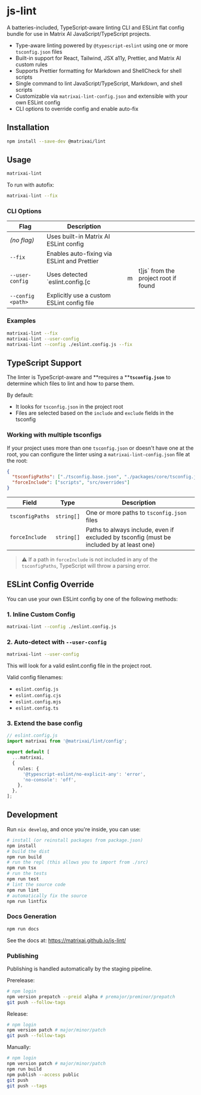 # js-lint

A batteries-included, TypeScript-aware linting CLI and ESLint flat config bundle for use in Matrix AI JavaScript/TypeScript projects.

- Type-aware linting powered by `@typescript-eslint` using one or more `tsconfig.json` files
- Built-in support for React, Tailwind, JSX a11y, Prettier, and Matrix AI custom rules
- Supports Prettier formatting for Markdown and ShellCheck for shell scripts
- Single command to lint JavaScript/TypeScript, Markdown, and shell scripts
- Customizable via `matrixai-lint-config.json` and extensible with your own ESLint config
- CLI options to override config and enable auto-fix

## Installation

```sh
npm install --save-dev @matrixai/lint
```

## Usage

```sh
matrixai-lint
```

To run with autofix:

```sh
matrixai-lint --fix
```

### CLI Options

| Flag              | Description                                 |     |                                       |
| ----------------- | ------------------------------------------- | --- | ------------------------------------- |
| _(no flag)_       | Uses built-in Matrix AI ESLint config       |     |                                       |
| `--fix`           | Enables auto-fixing via ESLint and Prettier |     |                                       |
| `--user-config`   | Uses detected \`eslint.config.[c            | m   | t]js\` from the project root if found |
| `--config <path>` | Explicitly use a custom ESLint config file  |     |                                       |

### Examples

```sh
matrixai-lint --fix
matrixai-lint --user-config
matrixai-lint --config ./eslint.config.js --fix
```

## TypeScript Support

The linter is TypeScript-aware and \*\*requires a \*\***`tsconfig.json`** to determine which files to lint and how to parse them.

By default:

- It looks for `tsconfig.json` in the project root
- Files are selected based on the `include` and `exclude` fields in the tsconfig

### Working with multiple tsconfigs

If your project uses more than one `tsconfig.json` or doesn't have one at the root, you can configure the linter using a `matrixai-lint-config.json` file at the root:

```json
{
  "tsconfigPaths": ["./tsconfig.base.json", "./packages/core/tsconfig.json"],
  "forceInclude": ["scripts", "src/overrides"]
}
```

| Field           | Type       | Description                                                                              |
| --------------- | ---------- | ---------------------------------------------------------------------------------------- |
| `tsconfigPaths` | `string[]` | One or more paths to `tsconfig.json` files                                               |
| `forceInclude`  | `string[]` | Paths to always include, even if excluded by tsconfig (must be included by at least one) |

> ⚠ If a path in `forceInclude` is not included in any of the `tsconfigPaths`, TypeScript will throw a parsing error.

## ESLint Config Override

You can use your own ESLint config by one of the following methods:

### 1. Inline Custom Config

```sh
matrixai-lint --config ./eslint.config.js
```

### 2. Auto-detect with `--user-config`

```sh
matrixai-lint --user-config
```

This will look for a valid eslint.config file in the project root.

Valid config filenames:

- `eslint.config.js`
- `eslint.config.cjs`
- `eslint.config.mjs`
- `eslint.config.ts`

### 3. Extend the base config

```ts
// eslint.config.js
import matrixai from '@matrixai/lint/config';

export default [
  ...matrixai,
  {
    rules: {
      '@typescript-eslint/no-explicit-any': 'error',
      'no-console': 'off',
    },
  },
];
```

## Development

Run `nix develop`, and once you're inside, you can use:

```sh
# install (or reinstall packages from package.json)
npm install
# build the dist
npm run build
# run the repl (this allows you to import from ./src)
npm run tsx
# run the tests
npm run test
# lint the source code
npm run lint
# automatically fix the source
npm run lintfix
```
### Docs Generation

```sh
npm run docs
```

See the docs at: https://matrixai.github.io/js-lint/

### Publishing

Publishing is handled automatically by the staging pipeline.

Prerelease:

```sh
# npm login
npm version prepatch --preid alpha # premajor/preminor/prepatch
git push --follow-tags
```

Release:

```sh
# npm login
npm version patch # major/minor/patch
git push --follow-tags
```

Manually:

```sh
# npm login
npm version patch # major/minor/patch
npm run build
npm publish --access public
git push
git push --tags
```
